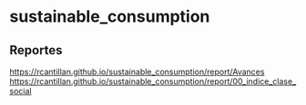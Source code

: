 # sustainable_consumption

## Reportes
https://rcantillan.github.io/sustainable_consumption/report/Avances
https://rcantillan.github.io/sustainable_consumption/report/00_indice_clase_social